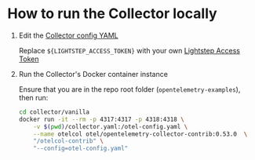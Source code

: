 # How to run the Collector locally

1. Edit the [Collector config YAML](collector.yml)

    Replace `${LIGHTSTEP_ACCESS_TOKEN}` with your own [Lightstep Access Token](https://docs.lightstep.com/docs/create-and-manage-access-tokens)

2. Run the Collector's Docker container instance

    Ensure that you are in the repo root folder (`opentelemetry-examples`), then run:

    ```bash
    cd collector/vanilla
    docker run -it --rm -p 4317:4317 -p 4318:4318 \
        -v $(pwd)/collector.yaml:/otel-config.yaml \
        --name otelcol otel/opentelemetry-collector-contrib:0.53.0  \
        "/otelcol-contrib" \
        "--config=otel-config.yaml"
    ```
